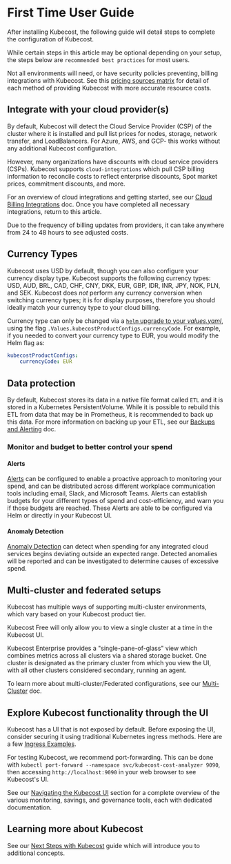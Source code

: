 # First Time User Guide

After installing Kubecost, the following guide will detail steps to complete the configuration of Kubecost.

While certain steps in this article may be optional depending on your setup, the steps below are `recommended best practices` for most users.

Not all environments will need, or have security policies preventing, billing integrations with Kubecost. See this [pricing sources matrix](/architecture/pricing-sources-matrix.md) for detail of each method of providing Kubecost with more accurate resource costs.

## Integrate with your cloud provider(s)

By default, Kubecost will detect the Cloud Service Provider (CSP) of the cluster where it is installed and pull list prices for nodes, storage, network transfer, and LoadBalancers. For Azure, AWS, and GCP- this works without any additional Kubecost configuration.&#x20;

However, many organizations have discounts with cloud service providers (CSPs). Kubecost supports `cloud-integrations` which pull CSP billing information to reconcile costs to reflect enterprise discounts, Spot market prices, commitment discounts, and more.&#x20;

For an overview of cloud integrations and getting started, see our [Cloud Billing Integrations](/install-and-configure/install/cloud-integration/README.md) doc. Once you have completed all necessary integrations, return to this article.

Due to the frequency of billing updates from providers, it can take anywhere from 24 to 48 hours to see adjusted costs.

## Currency Types

Kubecost uses USD by default, though you can also configure your currency display type. Kubecost supports the following currency types: USD, AUD, BRL, CAD, CHF, CNY, DKK, EUR, GBP, IDR, INR, JPY, NOK, PLN, and SEK. Kubecost does *not* perform any currency conversion when switching currency types; it is for display purposes, therefore you should ideally match your currency type to your cloud billing.

Currency type can only be changed via a [`helm` upgrade to your *values.yaml*](/install-and-configure/install/helm-install-params.md), using the flag `.Values.kubecostProductConfigs.currencyCode`. For example, if you needed to convert your currency type to EUR, you would modify the Helm flag as:

```yaml
kubecostProductConfigs:
    currencyCode: EUR
```

## Data protection

By default, Kubecost stores its data in a native file format called `ETL` and it is stored in a Kubernetes PersistentVolume. While it is possible to rebuild this ETL from data that may be in Prometheus, it is recommended to back up this data. For more information on backing up your ETL, see our [Backups and Alerting](/install-and-configure/install/multi-cluster/federated-etl/federated-etl-backups-alerting.md) doc.

### Monitor and budget to better control your spend

#### Alerts

[Alerts](/using-kubecost/navigating-the-kubecost-ui/alerts.md#configuring-alerts-in-the-kubecost-ui) can be configured to enable a proactive approach to monitoring your spend, and can be distributed across different workplace communication tools including email, Slack, and Microsoft Teams. Alerts can establish budgets for your different types of spend and cost-efficiency, and warn you if those budgets are reached. These Alerts are able to be configured via Helm or directly in your Kubecost UI.

#### Anomaly Detection

[Anomaly Detection](/using-kubecost/navigating-the-kubecost-ui/anomaly-detection.md) can detect when spending for any integrated cloud services begins deviating outside an expected range. Detected anomalies will be reported and can be investigated to determine causes of excessive spend.

## Multi-cluster and federated setups

Kubecost has multiple ways of supporting multi-cluster environments, which vary based on your Kubecost product tier.

Kubecost Free will only allow you to view a single cluster at a time in the Kubecost UI.

Kubecost Enterprise provides a "single-pane-of-glass" view which combines metrics across all clusters via a shared storage bucket. One cluster is designated as the primary cluster from which you view the UI, with all other clusters considered secondary, running an agent.

To learn more about multi-cluster/Federated configurations, see our [Multi-Cluster](/install-and-configure/install/multi-cluster/multi-cluster.md) doc.

## Explore Kubecost functionality through the UI

Kubecost has a UI that is not exposed by default. Before exposing the UI, consider securing it using traditional Kubernetes ingress methods. Here are a few [Ingress Examples](/install-and-configure/install/ingress-examples.md).

For testing Kubecost, we recommend port-forwarding. This can be done with `kubectl port-forward --namespace svc/kubecost-cost-analyzer 9090`, then accessing `http://localhost:9090` in your web browser to see Kubecost's UI.

See our [Navigating the Kubecost UI](/using-kubecost/navigating-the-kubecost-ui/README.md) section for a complete overview of the various monitoring, savings, and governance tools, each with dedicated documentation.

## Learning more about Kubecost

See our [Next Steps with Kubecost](/install-and-configure/install/getting-started.md) guide which will introduce you to additional concepts.
